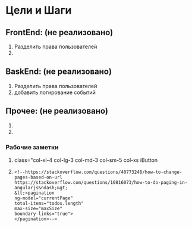 # Цели и Шаги
## FrontEnd: (не реализовано)
1.  Разделить права пользователей 
2.  
## BaskEnd: (не реализовано)
1. Разделить права пользователей
2. добавить логирование событий 
## Прочее: (не реализовано)
1. 
2.  

### Рабочие заметки 
1. class="col-xl-4 col-lg-3 col-md-3 col-sm-5 col-xs iButton
2.     <!--https://stackoverflow.com/questions/40773248/how-to-change-pages-based-on-url
       https://stackoverflow.com/questions/10816073/how-to-do-paging-in-angularjs&ndash;&gt;
       &lt;<pagination
       ng-model="currentPage"
       total-items="todos.length"
       max-size="maxSize"
       boundary-links="true">
       </pagination>-->

